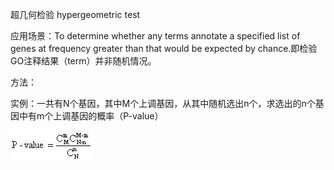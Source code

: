 超几何检验 hypergeometric test

应用场景：To determine whether any terms annotate a specified list of genes at frequency greater than that would be expected by chance.即检验GO注释结果（term）并非随机情况。

方法：

实例：一共有N个基因，其中M个上调基因，从其中随机选出n个，求选出的n个基因中有m个上调基因的概率（P-value）

![](https://github.com/Ts-bioinformatics/picture/blob/master/%E8%B6%85%E5%87%A0%E4%BD%95%E5%85%AC%E5%BC%8F.jpg)

